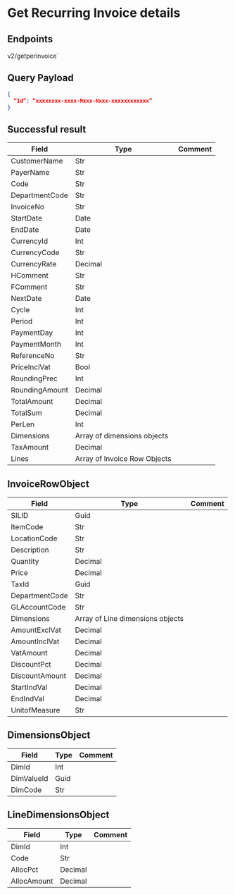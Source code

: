 # Get Recurring Invoice details

## Endpoints

<!--@include: @/dist/md/api_url.md-->v2/getperinvoice`

## Query Payload

```json
{    
  “Id”: “xxxxxxxx-xxxx-Mxxx-Nxxx-xxxxxxxxxxxx”
}
```

## Successful result

|Field|Type|Comment|
|-----|----|-------|
|CustomerName|Str||
|PayerName|Str||	
|Code|Str||
|DepartmentCode|Str	
|InvoiceNo|Str||	
|StartDate|Date||
|EndDate|Date||
|CurrencyId|Int||	
|CurrencyCode|Str||	
|CurrencyRate|Decimal||	
|HComment|Str||
|FComment|Str||	
|NextDate|Date||	
|Cycle|Int||
|Period|Int||
|PaymentDay|Int||	
|PaymentMonth|Int||	
|ReferenceNo|Str||
|PriceInclVat|Bool||
|RoundingPrec|Int||	
|RoundingAmount|Decimal||	
|TotalAmount|Decimal||	
|TotalSum|Decimal||	
|PerLen|Int||	
|Dimensions|Array of dimensions objects||	
|TaxAmount|Decimal||
|Lines|Array of Invoice Row Objects||

## InvoiceRowObject

|Field|Type|Comment|
|-----|----|-------|
|SILID|Guid||
|ItemCode|Str||	
|LocationCode|Str||	
|Description|Str||	
|Quantity|Decimal||	
|Price|Decimal||	
|TaxId|Guid||	
|DepartmentCode|Str||	
|GLAccountCode|Str||
|Dimensions|Array of Line dimensions objects||	
|AmountExclVat|Decimal||	
|AmountInclVat|Decimal||	
|VatAmount|Decimal||	
|DiscountPct|Decimal||	
|DiscountAmount|Decimal||	
|StartIndVal|Decimal||	
|EndIndVal|Decimal||
|UnitofMeasure|Str||

## DimensionsObject

|Field|Type|Comment|
|-----|----|-------|
|DimId|Int||
|DimValueId|Guid||	
|DimCode|Str||

## LineDimensionsObject

|Field|Type|Comment|
|-----|----|-------|
|DimId|Int||	
|Code|Str||	
|AllocPct|Decimal||	
|AllocAmount|Decimal||